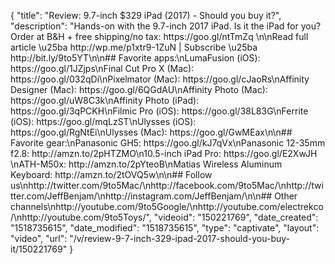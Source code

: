 {
    "title": "Review: 9.7-inch $329 iPad (2017) - Should you buy it?",
    "description": "Hands-on with the 9.7-inch 2017 iPad. Is it the iPad for you? Order at B&H + free shipping\/no tax: https:\/\/goo.gl\/ntTmZq \n\nRead full article \u25ba http:\/\/wp.me\/p1xtr9-1ZuN | Subscribe \u25ba http:\/\/bit.ly\/9to5YT\n\n## Favorite apps:\nLumaFusion (iOS): https:\/\/goo.gl\/1JZjps\nFinal Cut Pro X (Mac): https:\/\/goo.gl\/032qDi\nPixelmator (Mac): https:\/\/goo.gl\/cJaoRs\nAffinity Designer (Mac): https:\/\/goo.gl\/6QGdAU\nAffinity Photo (Mac): https:\/\/goo.gl\/uW8C3k\nAffinity Photo (iPad): https:\/\/goo.gl\/3qPCKH\nFilmic Pro (iOS): https:\/\/goo.gl\/38L83G\nFerrite (iOS): https:\/\/goo.gl\/mqLzST\nUlysses (iOS): https:\/\/goo.gl\/RgNtEi\nUlysses (Mac): https:\/\/goo.gl\/GwMEax\n\n## Favorite gear:\nPanasonic GH5: https:\/\/goo.gl\/kJ7qVx\nPanasonic 12-35mm f2.8: http:\/\/amzn.to\/2pHTZMO\n10.5-inch iPad Pro: https:\/\/goo.gl\/E2XwJH \nATH-M50x: http:\/\/amzn.to\/2pYteoB\nMatias Wireless Aluminum Keyboard: http:\/\/amzn.to\/2tOVQ5w\n\n## Follow us\nhttp:\/\/twitter.com\/9to5Mac\/\nhttp:\/\/facebook.com\/9to5Mac\/\nhttp:\/\/twitter.com\/JeffBenjam\/\nhttp:\/\/instagram.com\/JeffBenjam\/\n\n## Other channels\nhttp:\/\/youtube.com\/9to5Google\/\nhttp:\/\/youtube.com\/electrekco\/\nhttp:\/\/youtube.com\/9to5Toys\/",
    "videoid": "150221769",
    "date_created": "1518735615",
    "date_modified": "1518735615",
    "type": "captivate",
    "layout": "video",
    "url": "\/v\/review-9-7-inch-329-ipad-2017-should-you-buy-it\/150221769"
}
